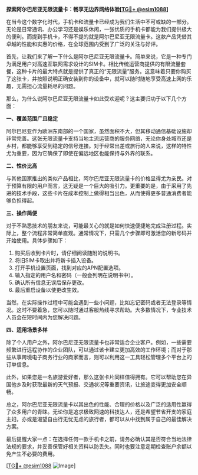 **探索阿尔巴尼亚无限流量卡：畅享无边界网络体验[[TG💪+ @esim1088](https://t.me/s/esim1088)]**

在当今这个数字化时代，手机卡和流量卡已经成为我们生活中不可或缺的一部分。无论是日常通讯、办公学习还是娱乐休闲，一张优质的手机卡都能为我们提供极大的便利。而提到手机卡，不得不提的就是阿尔巴尼亚无限流量卡。这款产品凭借其卓越的性能和实惠的价格，在全球范围内受到了广泛的关注与好评。

首先，让我们来了解一下什么是阿尔巴尼亚无限流量卡。简单来说，它是一种专门为满足用户对高速互联网需求设计的SIM卡。相比传统运营商提供的有限流量套餐，这种卡片的最大特点就是提供了真正的“无限流量”服务。这意味着只要你购买了这张卡，并按照说明正确安装到你的设备中，就可以随时随地享受高速上网的乐趣，无需担心流量耗尽的问题。

那么，为什么说阿尔巴尼亚无限流量卡如此受欢迎呢？这主要归功于以下几个方面：

**一、覆盖范围广且稳定**

阿尔巴尼亚作为欧洲东南部的一个国家，虽然面积不大，但其移动通信基础设施却非常完善。这张无限流量卡支持当地主流运营商的服务网络，无论你身处城市还是乡村，都能够享受到稳定的信号连接。对于经常出差或旅行的人来说，这样的特性尤为重要，因为它确保了即使在偏远地区也能保持与外界的联系。

**二、性价比高**

与其他国家推出的类似产品相比，阿尔巴尼亚无限流量卡的价格显得尤为亲民。对于预算有限的用户而言，这无疑是一个巨大的吸引力。更重要的是，由于采用了先进的技术手段，这些卡片在成本控制上做得相当出色，从而使得更多普通消费者能够负担得起。

**三、操作简便**

对于不熟悉技术的朋友来说，可能最关心的就是如何快速便捷地完成注册过程。实际上，整个流程非常简单直观。通常情况下，只需几个步骤即可激活您的新号码并开始使用。具体步骤如下：

1. 购买后收到卡片时，请仔细阅读随附的说明书。
2. 将旧SIM卡取出并将新卡插入设备。
3. 打开手机设置页面，找到对应的APN配置选项。
4. 输入指定的用户名和密码（一般会列明在说明书中）。
5. 确认所有信息无误后保存更改。
6. 最后重启设备以使更改生效。

当然，在实际操作过程中可能会遇到一些小问题，比如忘记密码或者无法登录等情况。这时不要着急，您可以随时通过客服热线寻求帮助。大多数情况下，专业技术人员会在短时间内为您解决问题。

**四、适用场景多样**

除了个人用户之外，阿尔巴尼亚无限流量卡也非常适合企业客户。例如，一些需要频繁进行远程协作的企业团队，可以通过该卡建立更加高效的工作环境；而对于那些从事跨境电子商务行业的商家而言，则可以利用这一工具轻松管理多个平台上的订单信息。

此外，如果您是一名旅游爱好者，那么这张卡片同样值得拥有。它可以帮助您在异国他乡及时获取最新的天气预报、交通状况等重要资讯，让旅途变得更加安全顺畅。

总之，阿尔巴尼亚无限流量卡以其出色的性能、合理的价格以及广泛的适用性赢得了众多用户的青睐。无论你是追求极致网速的科技达人，还是希望节省开支的家庭主妇，亦或是渴望自由行无忧无虑的旅行者，都可以从中找到属于自己的最佳解决方案。

最后提醒大家一点：在选择任何一款手机卡之前，请务必确认其是否符合当地法律法规的要求，并妥善保管好相关资料以防丢失。同时也要注意定期检查账户余额以免产生不必要的费用。

[[TG💪+ @esim1088](https://t.me/s/esim1088) ![Image](https://i.postimg.cc/4NQfJmqS/Snipaste-2025-05-13-00-14-12.png)]